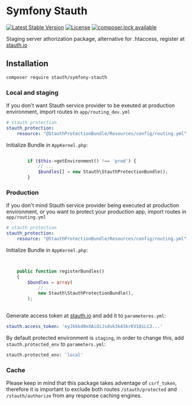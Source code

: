 # Symfony Stauth
[![Latest Stable Version](https://poser.pugx.org/stauth/symfony-stauth/version)](https://packagist.org/packages/stauth/symfony-stauth)
[![License](https://poser.pugx.org/stauth/symfony-stauth/license)](https://packagist.org/packages/stauth/symfony-stauth)
[![composer.lock available](https://poser.pugx.org/stauth/symfony-stauth/composerlock)](https://packagist.org/packages/stauth/symfony-stauth)

Staging server athorization package, alternative for .htaccess, register at [stauth.io](https://www.stauth.io/)

## Installation


```bash
composer require stauth/symfony-stauth
```

### Local and staging

If you don't want Stauth service provider to be exeuted at production environment, import routes in `app/routing_dev.yml`

```yaml
# stauth protection
stauth_protection:
    resource: "@StauthProtectionBundle/Resources/config/routing.yml"
```

Initialize Bundle in `AppKernel.php`:

```php

        if ($this->getEnvironment() !== 'prod') {
            // ...
            $bundles[] = new Stauth\StauthProtectionBundle();
        }
```

### Production

If you don't mind Stauth service provider being executed at production environment, or you want to protect your production app, import routes in `app/routing.yml`

```yaml
# stauth protection
stauth_protection:
    resource: "@StauthProtectionBundle/Resources/config/routing.yml"
```

Initialize Bundle in `AppKernel.php`:

```php


    public function registerBundles()
    {
        $bundles = array(
            // ...
            new Stauth\StauthProtectionBundle(),
        );
            
```

Generate access token at [stauth.io](https://www.stauth.io) and add it to `parameteres.yml`:

```yaml
stauth.access_token: 'eyJkkk40eXAiOiJsdvk3k43krKV1QiLCJ...'
```

By default protected environment is `staging`, in order to change this, add `stauth.protected_env` to `parameters.yml`: 

```bash
stauth.protected_env: 'local'
```

### Cache

Please keep in mind that this package takes adventage of `csrf_token`, therefore it is important to exclude both routes `/stauth/protected` and `/stauth/authorize` from any response caching engines.
